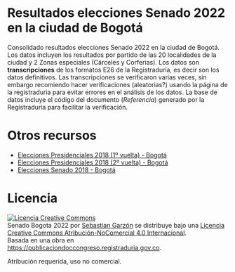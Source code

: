 # Resultados elecciones Senado 2022 en la ciudad de Bogotá

Consolidado resultados elecciones Senado 2022 en la ciudad de Bogotá. Los datos incluyen los resultados por partido de las 20 localidades de la ciudad y 2 Zonas especiales (Cárceles y Corferias). Los datos son **transcripciones** de los formatos E26 de la Registraduría, es decir son los datos definitivos. Las transcripciones se verificaron varias veces, sin embargo recomiendo hacer verificaciones (aleatorias?) usando la página de la registraduria para evitar errores en el análisis de los datos. La base de datos incluye el código del documento (*Referencia*) generado por la Registraduria para facilitar la verificación.

# Otros recursos

* [Elecciones Presidenciales 2018 (1º vuelta) - Bogotá](https://github.com/SbastianGarzon/BogotaPresidenciales2018)
* [Elecciones Presidenciales 2018 (2º vuelta) - Bogotá](https://github.com/SbastianGarzon/BogotaPresidenciales2018-II)
* [Elecciones Senado 2018 - Bogotá](https://github.com/SbastianGarzon/BogotaSen2018)


# Licencia

<a rel="license" href="http://creativecommons.org/licenses/by-nc/4.0/"><img alt="Licencia Creative Commons" style="border-width:0" src="https://i.creativecommons.org/l/by-nc/4.0/88x31.png" /></a><br /><span xmlns:dct="http://purl.org/dc/terms/" href="http://purl.org/dc/dcmitype/Dataset" property="dct:title" rel="dct:type">Senado Bogota 2022</span> por <a xmlns:cc="http://creativecommons.org/ns#" href="https://github.com/SbastianGarzon" property="cc:attributionName" rel="cc:attributionURL">Sebastian Garzón</a> se distribuye bajo una <a rel="license" href="http://creativecommons.org/licenses/by-nc/4.0/">Licencia Creative Commons Atribución-NoComercial 4.0 Internacional</a>.<br />Basada en una obra en <a xmlns:dct="http://purl.org/dc/terms/" href="http://eleccionescolombia.co/public_html/index.html#/" rel="dct:source">https://publicaciondoccongreso.registraduria.gov.co</a>.

Atribución requerida, uso no comercial.
